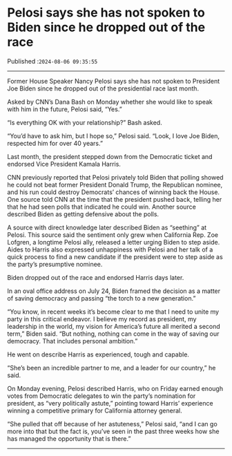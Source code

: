 # Pelosi says she has not spoken to Biden since he dropped out of the race

Published :`2024-08-06 09:35:55`

---

Former House Speaker Nancy Pelosi says she has not spoken to President Joe Biden since he dropped out of the presidential race last month.

Asked by CNN’s Dana Bash on Monday whether she would like to speak with him in the future, Pelosi said, “Yes.”

“Is everything OK with your relationship?” Bash asked.

“You’d have to ask him, but I hope so,” Pelosi said. “Look, I love Joe Biden, respected him for over 40 years.”

Last month, the president stepped down from the Democratic ticket and endorsed Vice President Kamala Harris.

CNN previously reported that Pelosi privately told Biden that polling showed he could not beat former President Donald Trump, the Republican nominee, and his run could destroy Democrats’ chances of winning back the House. One source told CNN at the time that the president pushed back, telling her that he had seen polls that indicated he could win. Another source described Biden as getting defensive about the polls.

A source with direct knowledge later described Biden as “seething” at Pelosi. This source said the sentiment only grew when California Rep. Zoe Lofgren, a longtime Pelosi ally, released a letter urging Biden to step aside. Aides to Harris also expressed unhappiness with Pelosi and her talk of a quick process to find a new candidate if the president were to step aside as the party’s presumptive nominee.

Biden dropped out of the race and endorsed Harris days later.

In an oval office address on July 24, Biden framed the decision as a matter of saving democracy and passing “the torch to a new generation.”

“You know, in recent weeks it’s become clear to me that I need to unite my party in this critical endeavor. I believe my record as president, my leadership in the world, my vision for America’s future all merited a second term,” Biden said. “But nothing, nothing can come in the way of saving our democracy. That includes personal ambition.”

He went on describe Harris as experienced, tough and capable.

“She’s been an incredible partner to me, and a leader for our country,” he said.

On Monday evening, Pelosi described Harris, who on Friday earned enough votes from Democratic delegates to win the party’s nomination for president, as “very politically astute,” pointing toward Harris’ experience winning a competitive primary for California attorney general.

“She pulled that off because of her astuteness,” Pelosi said, “and I can go more into that but the fact is, you’ve seen in the past three weeks how she has managed the opportunity that is there.”

---

